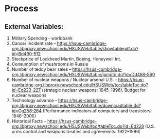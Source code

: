 # Process

## External Variables:

1. Military Spending - worldbank
2. Cancer incident rate – https://hsus-cambridge-org.libproxy.newschool.edu/HSUSWeb/table/showtablepdf.do?id=Bd490-512
3. Stockprice of Lockheed Martin, Boeing, Honeywell Int.
4. Consumption of mushrooms in Russia
5. Number of teddy bear sales – https://hsus-cambridge-org.libproxy.newschool.edu/HSUSWeb/table/jumpto.do?id=Dd498-560
6. Number of nuclear weapons / Nuclear arsenal U.S. - https://hsus-cambridge-org.libproxy.newschool.edu/HSUSWeb/toc/tableToc.do?id=Ed223-227 (strategic nuclear weapons: 1945–1996), Budget for nuclear weapons
7. Technology advance – https://hsus-cambridge-org.libproxy.newschool.edu/HSUSWeb/table/downloadtable.do?id=Cg258-264 (Performance indicators of computers and transistors: 1946–2000)
8. Historical Facts – https://hsus-cambridge-org.libproxy.newschool.edu/HSUSWeb/toc/tableToc.do?id=Ed228 (U.S. arms control and weapons treaties and agreements: 1922–1996)
